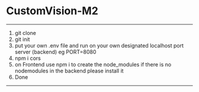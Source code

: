 # CustomVision-M2

-----------------------------
1. git clone
2. git init
3. put your own .env file and run on your own designated localhost port server (backend) eg PORT=8080
4. npm i cors
5. on Frontend use npm i to create the node_modules if there is no nodemodules in the backend please install it
6. Done


------------------------------------------------
